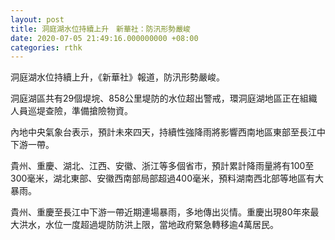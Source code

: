 ```yaml
---
layout: post
title: 洞庭湖水位持續上升　新華社：防汛形勢嚴峻
date: 2020-07-05 21:49:16.000000000 +08:00
categories: rthk
---
```


洞庭湖水位持續上升，《新華社》報道，防汛形勢嚴峻。

洞庭湖區共有29個堤垸、858公里堤防的水位超出警戒，環洞庭湖地區正在組織人員巡堤查險，準備搶險物資。

內地中央氣象台表示，預計未來四天，持續性強降雨將影響西南地區東部至長江中下游一帶。

貴州、重慶、湖北、江西、安徽、浙江等多個省市，預計累計降雨量將有100至300毫米，湖北東部、安徽西南部局部超過400毫米，預料湖南西北部等地區有大暴雨。

貴州、重慶至長江中下游一帶近期連場暴雨，多地傳出災情。重慶出現80年來最大洪水，水位一度超過堤防防洪上限，當地政府緊急轉移逾4萬居民。
